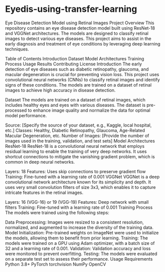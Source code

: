 # Eyedis-using-transfer-learning
Eye Disease Detection Model using Retinal Images
Project Overview
This repository contains an eye disease detection model built using ResNet-18 and VGGNet architectures. The models are designed to classify retinal images to detect various eye diseases. This project aims to assist in the early diagnosis and treatment of eye conditions by leveraging deep learning techniques.

Table of Contents
Introduction
Dataset
Model Architectures
Training Process
Usage
Results
Contributing
License
Introduction
The early detection of eye diseases such as diabetic retinopathy, glaucoma, and macular degeneration is crucial for preventing vision loss. This project uses convolutional neural networks (CNNs) to classify retinal images and identify signs of these conditions. The models are trained on a dataset of retinal images to achieve high accuracy in disease detection.

Dataset
The models are trained on a dataset of retinal images, which includes healthy eyes and eyes with various diseases. The dataset is pre-processed to enhance image quality and normalize the data for optimal model performance.

Source: [Specify the source of your dataset, e.g., Kaggle, local hospital, etc.]
Classes: Healthy, Diabetic Retinopathy, Glaucoma, Age-Related Macular Degeneration, etc.
Number of Images: [Provide the number of images used in the training, validation, and test sets]
Model Architectures
ResNet-18
ResNet-18 is a convolutional neural network that employs residual learning to enable the training of very deep networks. It uses shortcut connections to mitigate the vanishing gradient problem, which is common in deep neural networks.

Layers: 18
Features: Uses skip connections to preserve gradient flow
Training: Fine-tuned with a learning rate of 0.001
VGGNet
VGGNet is a deep convolutional network architecture known for its simplicity and depth. It uses very small convolution filters of size 3x3, which enables it to capture intricate features in the retinal images.

Layers: 16 (VGG-16) or 19 (VGG-19)
Features: Deep network with small filters
Training: Fine-tuned with a learning rate of 0.001
Training Process
The models were trained using the following steps:

Data Preprocessing: Images were resized to a consistent resolution, normalized, and augmented to increase the diversity of the training data.
Model Initialization: Pre-trained weights on ImageNet were used to initialize the models, allowing them to benefit from prior learning.
Training: The models were trained on a GPU using Adam optimizer, with a batch size of 32 and a learning rate of 0.001.
Validation: Validation accuracy and loss were monitored to prevent overfitting.
Testing: The models were evaluated on a separate test set to assess their performance.
Usage
Requirements
Python 3.8+
PyTorch
torchvision
NumPy
OpenCV
